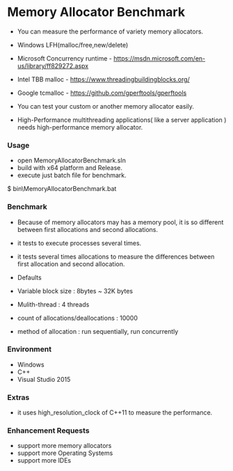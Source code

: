 # Memory Allocator Benchmark

* You can measure the performance of variety memory allocators.
 * Windows LFH(malloc/free,new/delete)
 * Microsoft Concurrency runtime - https://msdn.microsoft.com/en-us/library/ff829272.aspx
 * Intel TBB malloc - https://www.threadingbuildingblocks.org/
 * Google tcmalloc - https://github.com/gperftools/gperftools

* You can test your custom or another memory allocator easily.
* High-Performance multithreading applications( like a server application ) needs high-performance memory allocator.

### Usage

* open MemoryAllocatorBenchmark.sln
* build with x64 platform and Release.
* execute just batch file for benchmark.

$ bin\MemoryAllocatorBenchmark.bat

### Benchmark

* Because of memory allocators may has a memory pool, it is so different between first allocations and second allocations.
 * it tests to execute processes several times.
 * it tests several times allocations to measure the differences between first allocation and second allocation.
 
* Defaults
 * Variable block size : 8bytes ~ 32K bytes
 * Mulith-thread : 4 threads
 * count of allocations/deallocations : 10000
 * method of allocation : run sequentially, run concurrently

### Environment
* Windows
* C++
* Visual Studio 2015

### Extras

* it uses high_resolution_clock of C++11 to measure the performance.

### Enhancement Requests
* support more memory allocators
* support more Operating Systems
* support more IDEs
